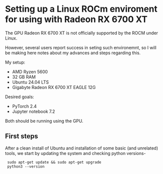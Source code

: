 # Setting up a Linux ROCm enviroment for using with Radeon RX 6700 XT

The GPU Radeon RX 6700 XT is not officially supported by the ROCM under Linux.

However, several users report success in seting such environemnt, so I will be making here notes about my advances and steps regarding this.

My setup:

 - AMD Ryzen 5600
 - 32 GB RAM
 - Ubuntu 24.04 LTS
 - Gigabyte Radeon RX 6700 XT EAGLE 12G

Desired goals:

 - PyTorch 2.4
 - Jupyter notebook 7.2

Both should be running using the GPU.

## First steps

After a clean install of Ubuntu and installation of some basic (and unrelated) tools, we start by updating the system and checking python versions-

```
 sudo apt-get update && sudo apt-get upgrade
 python3 --version
```
